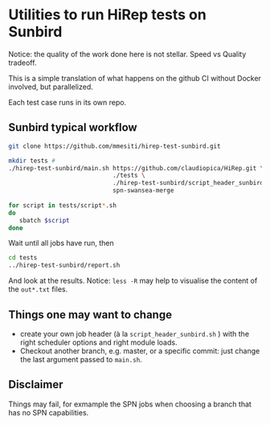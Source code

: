 # Utilities to run HiRep tests on Sunbird

Notice: the quality of the work done here 
is not stellar.
Speed vs Quality tradeoff.

This is a simple translation 
of what happens on the github CI
without Docker involved, 
but parallelized.

Each test case runs in its own repo.

## Sunbird typical workflow

``` bash
git clone https://github.com/mmesiti/hirep-test-sunbird.git

mkdir tests # 
./hirep-test-sunbird/main.sh https://github.com/claudiopica/HiRep.git \
                             ./tests \
                             ./hirep-test-sunbird/script_header_sunbird.sh \
                             spn-swansea-merge
                             
for script in tests/script*.sh
do 
   sbatch $script
done
```
Wait until all jobs have run,
then

```bash
cd tests
../hirep-test-sunbird/report.sh 
```
And look at the results.
Notice: `less -R` may help 
to visualise the content 
of the `out*.txt` files.

## Things one may want to change
* create your own job header 
  (à la `script_header_sunbird.sh` )
  with the right scheduler options 
  and right module loads.
* Checkout another branch,
  e.g. master, or a specific commit:
  just change the last argument passed to `main.sh`.

## Disclaimer

Things may fail, 
for exmample the SPN jobs
when choosing a branch 
that has no SPN capabilities.
